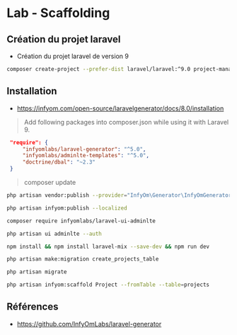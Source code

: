 # Lab - Scaffolding

## Création du projet laravel 

- Création du projet laravel de version 9

```bash
composer create-project --prefer-dist laravel/laravel:^9.0 project-manager
```

## Installation 
- https://infyom.com/open-source/laravelgenerator/docs/8.0/installation


> Add following packages into composer.json while using it with Laravel 9.
```json
 "require": {
     "infyomlabs/laravel-generator": "^5.0",
     "infyomlabs/adminlte-templates": "^5.0",
     "doctrine/dbal": "~2.3"
 }  
 ```
> composer update

```bash
php artisan vendor:publish --provider="InfyOm\Generator\InfyOmGeneratorServiceProvider"
```
 
```bash
php artisan infyom:publish --localized
```

```bash
composer require infyomlabs/laravel-ui-adminlte
```

```bash
php artisan ui adminlte --auth
```

```bash
npm install && npm install laravel-mix --save-dev && npm run dev
```

```bash
php artisan make:migration create_projects_table
```

```bash
php artisan migrate
```

```bash
php artisan infyom:scaffold Project --fromTable --table=projects
```
 
## Références 
- https://github.com/InfyOmLabs/laravel-generator